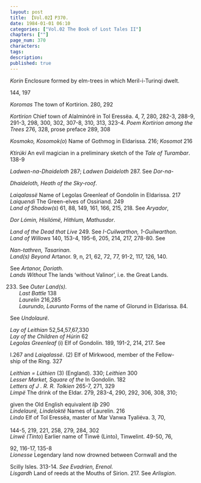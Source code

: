 ```yaml
---
layout: post
title: 【Vol.02】P370.
date: 1984-01-01 06:10
categories: ["Vol.02 The Book of Lost Tales II"]
chapters: [""]
page_num: 370
characters: 
tags: 
description: 
published: true
---
```


<p style="text-indent: 0;">
<I>Korin</I>    Enclosure formed by elm-trees in which Meril-i-Turinqi dwelt.
</p>

144, 197

<I>Koromas</I>    The town of Kortirion. 280, 292

<I>Kortirion</I>     Chief town of Alalminórë in Tol Eressëa. 4, 7, 280, 282-3, 288-9, 291-3, 298, 300, 302, 307-8, 310, 313, 323-4. <I>Poem Kortirion among the Trees</I> 276, 328, prose preface 289, 308

<I>Kosmoko,   Kosomok(o</I>) Name of Gothmog in Eldarissa. 216; <I>Kosomot</I> 216

<I>Ktirúki</I>   An evil magician in a preliminary sketch of the <I>Tale of Turambar</I>. 138-9

<I>Ladwen-na-Dhaideloth</I>    287; <I>Ladwen  Daideloth</I>   287. See <I>Dor-na-</I>

<I>Dhaideloth, Heath of the Sky-roof</I>.

<I>Laiqalassë</I>   Name of Legolas Greenleaf of Gondolin in Eldarissa. 217<BR><I>Laiquendi</I>    The Green-elves of Ossiriand. 249<BR><I>Land of Shadow(s</I>)     61, 88, 149, 161, 166, 215, 218. See <I>Aryador</I>,

<I>Dor Lómin, Hisilómë, Hithlum, Mathusdor</I>.

<I>Land of the Dead that Live</I>    249. See <I>I-Cuilwarthon, 1-Guilwarthon.<BR>Land of Willows</I>     140, 153-4, 195-6, 205, 214, 217, 278-80. See

<I>Nan-tathren, Tasarinan.<BR>Land(s) Beyond</I>    Artanor. 9, n, 21, 62, 72, 77, 91-2, 117, 126, 140.

See <I>Artanor, Doriath.<BR>Lands Without</I>    The lands ‘without Valinor’, i.e. the Great Lands.

233. See <I>Outer Land(s).<BR>Last Battle</I>     138<BR><I>Laurelin</I>    216,285<BR><I>Laurundo, Laurunto</I>     Forms of the name of Glorund in Eldarissa. 84.

See <I>Undolaurë</I>.

<I>Lay of Leithian</I>     52,54,57,67,330<BR><I>Lay of the Children of Húrin</I>   62<BR><I>Legolas Greenleaf</I>    (i) Elf of Gondolin. 189, 191-2, 214, 217. See

I.267 and <I>Laiqalassë</I>. (2) Elf of Mirkwood, member of the Fellow- <BR>ship of the Ring. 327

<I>Leithian     = Lúthien</I> (3) (England). 330; <I>Leithien</I> 300<BR><I>Lesser Market, Square of the</I>     In Gondolin. 182<BR><I>Letters of J . R. R. Tolkien</I>    265-7, 271, 329<BR><I>Limpë</I>   The drink of the Eldar. 279, 283-4, 290, 292, 306, 308, 310;

given the Old English equivalent <I>líþ</I> 290<BR><I>Lindelaurë, Lindeloktë</I>   Names of Laurelin. 216<BR><I>Lindo</I>     Elf of Tol Eressëa, master of Mar Vanwa Tyaliéva. 3, 70,

144-5, 219, 221, 258, 279, 284, 302<SUP><BR></SUP><I>Linwë (Tinto</I>)    Earlier name of Tinwë (Linto), Tinwelint. 49-50, 76,

92, 116-17, 135-8<BR><I>Lionesse</I>    Legendary land now drowned between Cornwall and the

Scilly Isles. 313-14. <I>See Evadrien, Erenol.<BR>Lisgardh</I>    Land of reeds at the Mouths of Sirion. 217. See <I>Arlisgion</I>.

